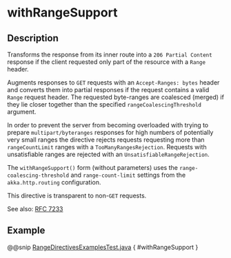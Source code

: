 # withRangeSupport

## Description

Transforms the response from its inner route into a `206 Partial Content`
response if the client requested only part of the resource with a `Range` header.

Augments responses to `GET` requests with an `Accept-Ranges: bytes` header and converts them into partial responses
if the request contains a valid `Range` request header. The requested byte-ranges are coalesced (merged) if they
lie closer together than the specified `rangeCoalescingThreshold` argument.

In order to prevent the server from becoming overloaded with trying to prepare `multipart/byteranges` responses for
high numbers of potentially very small ranges the directive rejects requests requesting more than `rangeCountLimit`
ranges with a `TooManyRangesRejection`.
Requests with unsatisfiable ranges are rejected with an `UnsatisfiableRangeRejection`.

The `withRangeSupport()` form (without parameters) uses the `range-coalescing-threshold` and `range-count-limit`
settings from the `akka.http.routing` configuration.

This directive is transparent to non-`GET` requests.

See also: [RFC 7233](https://tools.ietf.org/html/rfc7233)

## Example

@@snip [RangeDirectivesExamplesTest.java](../../../../../../../test/java/docs/http/javadsl/server/directives/RangeDirectivesExamplesTest.java) { #withRangeSupport }